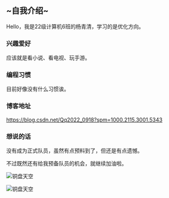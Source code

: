 ## ~自我介绍~

Hello，我是22级计算机6班的杨青清，学习的是优化方向。

### 兴趣爱好

应该就是看小说、看电视、玩手游。

### 编程习惯

目前好像没有什么习惯诶。

### 博客地址

https://blog.csdn.net/Qq2022_0918?spm=1000.2115.3001.5343

### 想说的话

没有成为正式队员，虽然有点预料到了，但还是有点遗憾。

不过既然还有给我预备队员的机会，就继续加油啦。

![铜盘天空](C:\Users\yqq\Pictures\QQ图片20230310002559.jpg)

![铜盘天空](C:\Users\yqq\Pictures\IMG20220913172917.jpg)